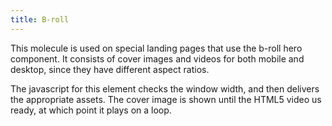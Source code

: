 ```yaml
---
title: B-roll
---
```

This molecule is used on special landing pages that use the b-roll hero component. It consists of cover images and videos for both mobile and desktop, since they have different aspect ratios.

The javascript for this element checks the window width, and then delivers the appropriate assets. The cover image is shown until the HTML5 video us ready, at which point it plays on a loop.
